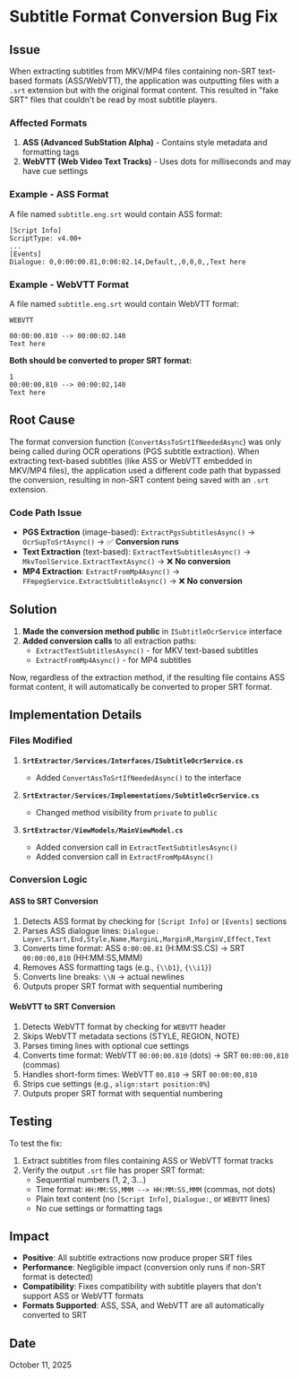 # Subtitle Format Conversion Bug Fix

## Issue
When extracting subtitles from MKV/MP4 files containing non-SRT text-based formats (ASS/WebVTT), the application was outputting files with a `.srt` extension but with the original format content. This resulted in "fake SRT" files that couldn't be read by most subtitle players.

### Affected Formats
1. **ASS (Advanced SubStation Alpha)** - Contains style metadata and formatting tags
2. **WebVTT (Web Video Text Tracks)** - Uses dots for milliseconds and may have cue settings

### Example - ASS Format
A file named `subtitle.eng.srt` would contain ASS format:
```
[Script Info]
ScriptType: v4.00+
...
[Events]
Dialogue: 0,0:00:00.81,0:00:02.14,Default,,0,0,0,,Text here
```

### Example - WebVTT Format
A file named `subtitle.eng.srt` would contain WebVTT format:
```
WEBVTT

00:00:00.810 --> 00:00:02.140
Text here
```

**Both should be converted to proper SRT format:**
```
1
00:00:00,810 --> 00:00:02,140
Text here
```

## Root Cause
The format conversion function (`ConvertAssToSrtIfNeededAsync`) was only being called during OCR operations (PGS subtitle extraction). When extracting text-based subtitles (like ASS or WebVTT embedded in MKV/MP4 files), the application used a different code path that bypassed the conversion, resulting in non-SRT content being saved with an `.srt` extension.

### Code Path Issue
- **PGS Extraction** (image-based): `ExtractPgsSubtitlesAsync()` → `OcrSupToSrtAsync()` → ✅ **Conversion runs**
- **Text Extraction** (text-based): `ExtractTextSubtitlesAsync()` → `MkvToolService.ExtractTextAsync()` → ❌ **No conversion**
- **MP4 Extraction**: `ExtractFromMp4Async()` → `FFmpegService.ExtractSubtitleAsync()` → ❌ **No conversion**

## Solution
1. **Made the conversion method public** in `ISubtitleOcrService` interface
2. **Added conversion calls** to all extraction paths:
   - `ExtractTextSubtitlesAsync()` - for MKV text-based subtitles
   - `ExtractFromMp4Async()` - for MP4 subtitles

Now, regardless of the extraction method, if the resulting file contains ASS format content, it will automatically be converted to proper SRT format.

## Implementation Details

### Files Modified
1. **`SrtExtractor/Services/Interfaces/ISubtitleOcrService.cs`**
   - Added `ConvertAssToSrtIfNeededAsync()` to the interface

2. **`SrtExtractor/Services/Implementations/SubtitleOcrService.cs`**
   - Changed method visibility from `private` to `public`

3. **`SrtExtractor/ViewModels/MainViewModel.cs`**
   - Added conversion call in `ExtractTextSubtitlesAsync()`
   - Added conversion call in `ExtractFromMp4Async()`

### Conversion Logic

#### ASS to SRT Conversion
1. Detects ASS format by checking for `[Script Info]` or `[Events]` sections
2. Parses ASS dialogue lines: `Dialogue: Layer,Start,End,Style,Name,MarginL,MarginR,MarginV,Effect,Text`
3. Converts time format: ASS `0:00:00.81` (H:MM:SS.CS) → SRT `00:00:00,810` (HH:MM:SS,MMM)
4. Removes ASS formatting tags (e.g., `{\\b1}`, `{\\i1}`)
5. Converts line breaks: `\\N` → actual newlines
6. Outputs proper SRT format with sequential numbering

#### WebVTT to SRT Conversion
1. Detects WebVTT format by checking for `WEBVTT` header
2. Skips WebVTT metadata sections (STYLE, REGION, NOTE)
3. Parses timing lines with optional cue settings
4. Converts time format: WebVTT `00:00:00.810` (dots) → SRT `00:00:00,810` (commas)
5. Handles short-form times: WebVTT `00.810` → SRT `00:00:00,810`
6. Strips cue settings (e.g., `align:start position:0%`)
7. Outputs proper SRT format with sequential numbering

## Testing
To test the fix:
1. Extract subtitles from files containing ASS or WebVTT format tracks
2. Verify the output `.srt` file has proper SRT format:
   - Sequential numbers (1, 2, 3...)
   - Time format: `HH:MM:SS,MMM --> HH:MM:SS,MMM` (commas, not dots)
   - Plain text content (no `[Script Info]`, `Dialogue:`, or `WEBVTT` lines)
   - No cue settings or formatting tags

## Impact
- **Positive**: All subtitle extractions now produce proper SRT files
- **Performance**: Negligible impact (conversion only runs if non-SRT format is detected)
- **Compatibility**: Fixes compatibility with subtitle players that don't support ASS or WebVTT formats
- **Formats Supported**: ASS, SSA, and WebVTT are all automatically converted to SRT

## Date
October 11, 2025

